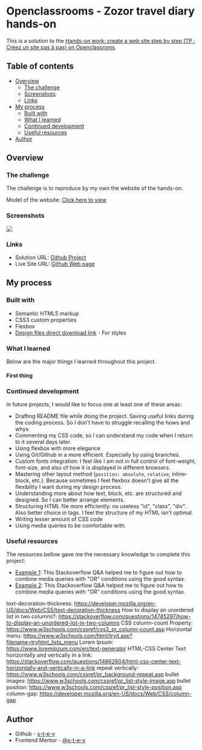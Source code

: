 # Openclassrooms - Zozor travel diary hands-on

This is a solution to the [Hands-on work: create a web site step by step (TP : Créez un site pas à pas) on Openclassroms](https://openclassrooms.com/fr/courses/1603881-apprenez-a-creer-votre-site-web-avec-html5-et-css3/1606688-tp-creez-un-site-pas-a-pas).

## Table of contents

- [Overview](#overview)
  - [The challenge](#the-challenge)
  - [Screenshots](#screenshots)
  - [Links](#links)
- [My process](#my-process)
  - [Built with](#built-with)
  - [What I learned](#what-i-learned)
  - [Continued development](#continued-development)
  - [Useful resources](#useful-resources)
- [Author](#author)

## Overview

### The challenge

The challenge is to reproduce by my own the website of the hands-on.

Model of the website: [Click here to view](model.jpg)


### Screenshots

![](screenshot.jpg)

### Links

- Solution URL: [Github Project](https://github.com/s-t-e-v/zozor-travel-diary)
- Live Site URL: [Github Web page](https://s-t-e-v.github.io/zozor-travel-diary/)

## My process

### Built with

- Semantic HTML5 markup
- CSS3 custom properties
- Flexbox
- [Design files direct download link](https://course.oc-static.com/ftp-tutos/cours/html-css/p3/ch4/tp_images_polices.zip) - For styles

### What I learned

Below are the major things I learned throughout this project.

#### First thing

### Continued development

In future projects, I would like to focus one at least one of these areas:

- Drafting README file while doing the project. Saving useful links during the coding process. So I don't have to struggle recalling the hows and whys.
- Commenting my CSS code, so I can understand my code when I return to it several days later.
- Using flexbox with more elegance
- Using Git/Github in a more efficient. Especially by using branches.
- Custom fonts integration: I feel like I am not in full control of font-weight, font-size, and also of how it is displayed in different browsers.
- Mastering other layout method (`position: absolute`, `relative`; inline-block, etc.). Because sometimes I feel flexbox doesn't give all the flexibility I want during my design process.
- Understanding more about how text, block, etc. are structured and designed. So I can better arrange elements.
- Structuring HTML file more efficiently: no useless "id", "class", "div". Also better choice in tags. I feel the structure of my HTML isn't optimal.
- Writing lesser amount of CSS code
- Using media queries to be comfortable with.

### Useful resources

The resources bellow gave me the necessary knowledge to complete this project:
- [Example 1](https://examplle1.com): This Stackoverflow Q&A helped me to figure out how to combine media queries with "OR" conditions using the good syntax.
- [Example 2](https://examplle2.com): This Stackoverflow Q&A helped me to figure out how to combine media queries with "OR" conditions using the good syntax.


text-decoration-thickness: https://developer.mozilla.org/en-US/docs/Web/CSS/text-decoration-thickness
How to display an unordered list in two columns?: https://stackoverflow.com/questions/14745297/how-to-display-an-unordered-list-in-two-columns
CSS column-count Property: https://www.w3schools.com/cssref/css3_pr_column-count.asp
Horizontal menu: https://www.w3schools.com/html/tryit.asp?filename=tryhtml_lists_menu
Lorem Ipsum: https://www.loremipzum.com/en/text-generator
HTML-CSS Center Text horizontally and vertically in a link: https://stackoverflow.com/questions/14862604/html-css-center-text-horizontally-and-vertically-in-a-link
repeat vertically: https://www.w3schools.com/cssref/pr_background-repeat.asp
bullet images: https://www.w3schools.com/cssref/pr_list-style-image.asp
bullet position: https://www.w3schools.com/cssref/pr_list-style-position.asp
column-gap: https://developer.mozilla.org/en-US/docs/Web/CSS/column-gap


## Author

- Github - [s-t-e-v](https://github.com/s-t-e-v)
- Frontend Mentor - [@s-t-e-v](https://www.frontendmentor.io/profile/s-t-e-v)
